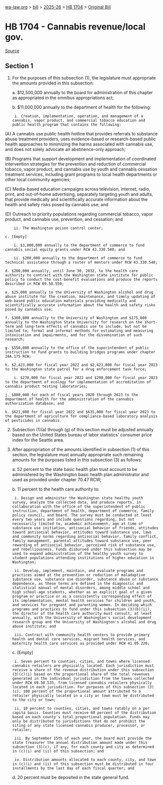 [wa-law.org](/) > [bill](/bill/) > [2025-26](/bill/2025-26/) > [HB 1704](/bill/2025-26/hb/1704/) > [Original Bill](/bill/2025-26/hb/1704/1/)

# HB 1704 - Cannabis revenue/local gov.

[Source](http://lawfilesext.leg.wa.gov/biennium/2025-26/Pdf/Bills/House%20Bills/1704.pdf)

## Section 1
1. For the purposes of this subsection (1), the legislature must appropriate the amounts provided in this subsection:

    a. $12,500,000 annually to the board for administration of this chapter as appropriated in the omnibus appropriations act;

    b. $11,000,000 annually to the department of health for the following:

        i. Creation, implementation, operation, and management of a cannabis, vapor product, and commercial tobacco education and public health program that contains the following:

(A) A cannabis use public health hotline that provides referrals to substance abuse treatment providers, uses evidence-based or research-based public health approaches to minimizing the harms associated with cannabis use, and does not solely advocate an abstinence-only approach;

(B) Programs that support development and implementation of coordinated intervention strategies for the prevention and reduction of commercial tobacco, vapor product, and cannabis use by youth and cannabis cessation treatment services, including grant programs to local health departments or other local community agencies;

(C) Media-based education campaigns across television, internet, radio, print, and out-of-home advertising, separately targeting youth and adults, that provide medically and scientifically accurate information about the health and safety risks posed by cannabis use; and

(D) Outreach to priority populations regarding commercial tobacco, vapor product, and cannabis use, prevention, and cessation; and

        ii. The Washington poison control center;

    c. [Empty]

        i. $3,000,000 annually to the department of commerce to fund cannabis social equity grants under RCW 43.330.540; and

        ii. $200,000 annually to the department of commerce to fund technical assistance through a roster of mentors under RCW 43.330.540;

    d. $200,000 annually, until June 30, 2032, to the health care authority to contract with the Washington state institute for public policy to conduct the cost-benefit evaluations and produce the reports described in RCW 69.50.550;

    e. $25,000 annually to the University of Washington alcohol and drug abuse institute for the creation, maintenance, and timely updating of web-based public education materials providing medically and scientifically accurate information about the health and safety risks posed by cannabis use;

    f. $300,000 annually to the University of Washington and $175,000 annually to the Washington State University for research on the short-term and long-term effects of cannabis use to include, but not be limited to, formal and informal methods for estimating and measuring intoxication and impairments, and for the dissemination of such research;

    g. $550,000 annually to the office of the superintendent of public instruction to fund grants to building bridges programs under chapter 28A.175 RCW;

    h. $2,423,000 for fiscal year 2022 and $2,423,000 for fiscal year 2023 to the Washington state patrol for a drug enforcement task force;

        i. $270,000 for fiscal year 2022 and $290,000 for fiscal year 2023 to the department of ecology for implementation of accreditation of cannabis product testing laboratories;

    j. $800,000 for each of fiscal years 2020 through 2023 to the department of health for the administration of the cannabis authorization database; and

    k. $621,000 for fiscal year 2022 and $635,000 for fiscal year 2023 to the department of agriculture for compliance-based laboratory analysis of pesticides in cannabis.

2. Subsection (1)(a) through (g) of this section must be adjusted annually based on the United States bureau of labor statistics' consumer price index for the Seattle area.

3. After appropriation of the amounts identified in subsection (1) of this section, the legislature must annually appropriate such remaining amounts for the purposes listed in this subsection (3) as follows:

    a. 52 percent to the state basic health plan trust account to be administered by the Washington basic health plan administrator and used as provided under chapter 70.47 RCW;

    b. 11 percent to the health care authority to:

        i. Design and administer the Washington state healthy youth survey, analyze the collected data, and produce reports, in collaboration with the office of the superintendent of public instruction, department of health, department of commerce, family policy council, and board. The survey must be conducted at least every two years and include questions regarding, but not necessarily limited to, academic achievement, age at time of substance use initiation, antisocial behavior of friends, attitudes toward antisocial behavior, attitudes toward substance use, laws and community norms regarding antisocial behavior, family conflict, family management, parental attitudes toward substance use, peer rewarding of antisocial behavior, perceived risk of substance use, and rebelliousness. Funds disbursed under this subsection may be used to expand administration of the healthy youth survey to student populations attending institutions of higher education in Washington;

        ii. Develop, implement, maintain, and evaluate programs and practices aimed at the prevention or reduction of maladaptive substance use, substance use disorder, substance abuse or substance dependence, as these terms are defined in the diagnostic and statistical manual of mental disorders, among middle school and high school-age students, whether as an explicit goal of a given program or practice or as a consistently corresponding effect of its implementation, mental health services for children and youth, and services for pregnant and parenting women. In deciding which programs and practices to fund under this subsection (3)(b)(ii), the director of the health care authority must consult, at least annually, with the University of Washington's social development research group and the University of Washington's alcohol and drug abuse institute; and

        iii. Contract with community health centers to provide primary health and dental care services, migrant health services, and maternity health care services as provided under RCW 41.05.220;

    c. [Empty]

        i. Seven percent to counties, cities, and towns where licensed cannabis retailers are physically located. Each jurisdiction must receive a share of the revenue distribution under this subsection (3)(c)(i) based on the proportional share of the total revenues generated in the individual jurisdiction from the taxes collected under RCW 69.50.535, from licensed cannabis retailers physically located in each jurisdiction. For purposes of this subsection (3)(c), 100 percent of the proportional amount attributed to a retailer physically located in a city or town must be distributed to the city or town;

        ii. 10 percent to counties, cities, and towns ratably on a per capita basis. Counties must receive 60 percent of the distribution based on each county's total proportional population. Funds may only be distributed to jurisdictions that do not prohibit the siting of any state licensed cannabis producer, processor, or retailer;

        iii. By September 15th of each year, the board must provide the state treasurer the annual distribution amount made under this subsection (3)(c), if any, for each county and city as determined in (c)(i) and (ii) of this subsection; and

        iv. Distribution amounts allocated to each county, city, and town in (c)(i) and (ii) of this subsection must be distributed in four installments by the last day of each fiscal quarter; and

    d. 20 percent must be deposited in the state general fund.
